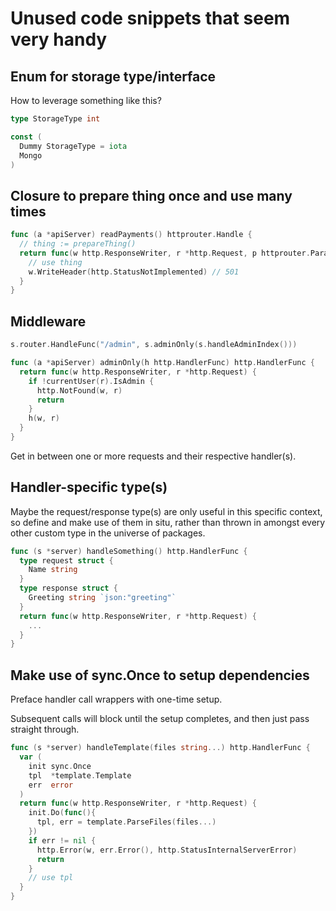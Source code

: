 # Unused code snippets that seem very handy

## Enum for storage type/interface

How to leverage something like this?

``` go
type StorageType int

const (
  Dummy StorageType = iota
  Mongo
)
```

## Closure to prepare thing once and use many times

``` go
func (a *apiServer) readPayments() httprouter.Handle {
  // thing := prepareThing()
  return func(w http.ResponseWriter, r *http.Request, p httprouter.Params) {
    // use thing
    w.WriteHeader(http.StatusNotImplemented) // 501
  }
}
```

## Middleware

``` go
s.router.HandleFunc("/admin", s.adminOnly(s.handleAdminIndex()))

func (a *apiServer) adminOnly(h http.HandlerFunc) http.HandlerFunc {
  return func(w http.ResponseWriter, r *http.Request) {
    if !currentUser(r).IsAdmin {
      http.NotFound(w, r)
      return
    }
    h(w, r)
  }
}
```

Get in between one or more requests and their respective handler(s).

## Handler-specific type(s)

Maybe the request/response type(s) are only useful in this specific context, so
define and make use of them in situ, rather than thrown in amongst every other
custom type in the universe of packages.

``` go
func (s *server) handleSomething() http.HandlerFunc {
  type request struct {
    Name string
  }
  type response struct {
    Greeting string `json:"greeting"`
  }
  return func(w http.ResponseWriter, r *http.Request) {
    ...
  }
}
```

## Make use of sync.Once to setup dependencies

Preface handler call wrappers with one-time setup.

Subsequent calls will block until the setup completes, and then just pass
straight through.

``` go
func (s *server) handleTemplate(files string...) http.HandlerFunc {
  var (
    init sync.Once
    tpl  *template.Template
    err  error
  )
  return func(w http.ResponseWriter, r *http.Request) {
    init.Do(func(){
      tpl, err = template.ParseFiles(files...)
    })
    if err != nil {
      http.Error(w, err.Error(), http.StatusInternalServerError)
      return
    }
    // use tpl
  }
}
```
